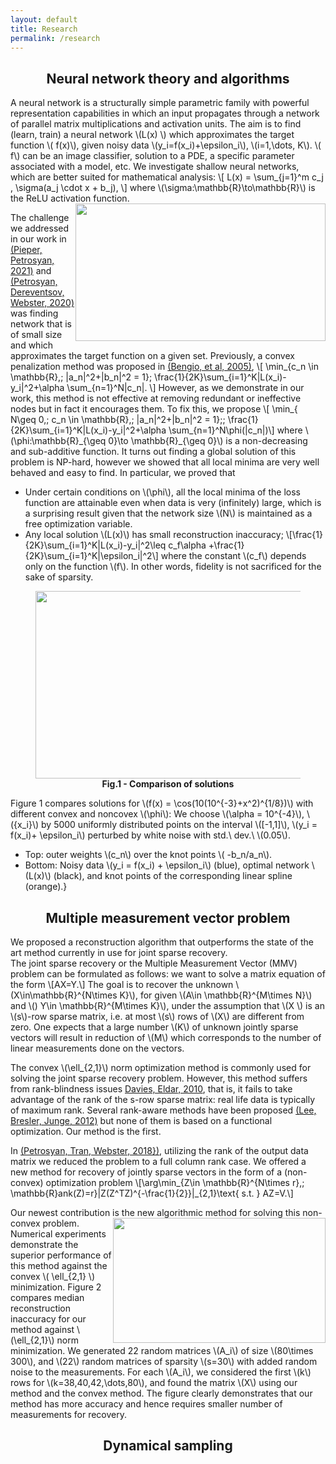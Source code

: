 ```yaml
---
layout: default
title: Research
permalink: /research
--- 
```


##  <center> Neural network theory and algorithms

A neural network is a structurally simple parametric family with powerful representation capabilities in which an input propagates through a network  of  parallel matrix multiplications and activation units.
The aim is to find (learn, train) a neural network  \\(L(x) \\) which approximates the target function \\( f(x)\\), given noisy data \\(y_i=f(x_i)+\epsilon_i\\), \\(i=1,\dots, K\\).  \\( f\\) can be  an image classifier, solution to a PDE, a specific parameter associated with a model, etc. 
We investigate shallow neural networks, which are better suited for mathematical analysis:
\\[    L(x) = \sum_{j=1}^m c_j \, \sigma(a_j \cdot x + b_j),
\\]
where   \\(\sigma:\mathbb{R}\to\mathbb{R}\\) is the ReLU activation function.
<img style="float: right;" width="400" height="220" src="{{site.baseurl}}/assets/nnpic.png">


The challenge we addressed in our work in [(Pieper, Petrosyan, 2021)](https://arxiv.org/abs/2004.11515) and [(Petrosyan, Dereventsov, Webster, 2020)](https://arxiv.org/abs/1910.02743)  was finding  network that is of small size and which approximates the target function on a given set. Previously, a convex penalization method was proposed in [(Bengio, et al, 2005)](https://proceedings.neurips.cc/paper/2005/file/0fc170ecbb8ff1afb2c6de48ea5343e7-Paper.pdf),
\\[
\min_{c_n \in \mathbb{R},\;  \|a_n\|^2+|b_n|^2 = 1}\;  \frac{1}{2K}\sum_{i=1}^K|L(x_i)-y_i|^2+\alpha  \sum_{n=1}^N|c_n|.
\\]
However, as we demonstrate in our work, this method is not effective at removing redundant or ineffective nodes but in fact it encourages them. To fix this, we propose
\\[ \min_{ N\geq 0,\; c_n \in \mathbb{R},\;  \|a_n\|^2+|b_n|^2 = 1}\;\;  \frac{1}{2K}\sum_{i=1}^K|L(x_i)-y_i|^2+\alpha \sum_{n=1}^N\phi(|c_n|)\\]
where \\(\phi:\mathbb{R}\_{\geq 0}\to \mathbb{R}\_{\geq 0}\\) is a non-decreasing and sub-additive function. It turns out finding a global solution of this problem is NP-hard, however we showed that all local minima are very well behaved and  easy to find.  In particular, we proved that 

* Under certain conditions on \\(\phi\\), all the local minima of the loss function are attainable even when data is very (infinitely) large, which is a surprising result given that the network size  \\(N\\) is maintained as a free optimization variable.
 * Any local solution \\(L(x)\\) has small reconstruction inaccuracy; 
   \\[\frac{1}{2K}\sum_{i=1}^K|L(x_i)-y_i|^2\leq c_f\alpha +\frac{1}{2K}\sum_{i=1}^K|\epsilon_i|^2\\]
    where the constant \\(c_f\\) depends only on the function \\(f\\). In other words, fidelity is not sacrificed for the sake of sparsity. 
 
 <center>
 	<figure>
<img   width="700" height="300" src="{{site.baseurl}}/assets/comparison.png">
<figcaption align = "center"><b>Fig.1 - Comparison of solutions</b></figcaption>
</figure>
</center>

Figure 1 compares solutions   for \\(f(x) = \cos(10(10^{-3}+x^2)^{1/8})\\)
  with different convex and noncovex \\(\phi\\): We choose \\(\alpha = 10^{-4}\\), \\({x_i}\\)
  by 5000 uniformly distributed points on the interval \\([-1,1]\\), \\(y_i = f(x_i)+
  \epsilon_i\\) perturbed by white
  noise with std.\ dev.\ \\(0.05\\).
  * Top: outer weights \\(c_n\\) over the knot points \\( -b_n/a_n\\).
  * Bottom: Noisy data \\(y_i = f(x_i) + \epsilon_i\\) (blue), optimal
  network \\(L(x)\\) (black), and knot points of the corresponding linear spline
  (orange).}
 
## <center> Multiple measurement vector problem


We proposed a reconstruction algorithm that outperforms the  state of the art
 method  currently in use for joint sparse recovery.  
The joint sparse recovery or the Multiple Measurement Vector (MMV) problem can be formulated as follows: we want to solve a matrix equation of the form
\\[AX=Y.\\]
The goal is to  recover the unknown \\(X\in\mathbb{R}^{N\times K}\\), for given \\(A\in \mathbb{R}^{M\times N}\\) and \\() Y\in \mathbb{R}^{M\times K}\\),   under the assumption  that  \\(X \\) is an \\(s\\)-row sparse matrix, i.e. at most \\(s\\) rows of \\(X\\) are different from zero. One expects that a large  number  \\(K\\) of unknown jointly sparse vectors  will result in reduction of \\(M\\) which corresponds to the number of linear measurements done on the vectors. 

The convex \\(\ell_{2,1}\\) norm optimization method is commonly used for solving the joint sparse recovery problem.
However, this method suffers from rank-blindness issues  [Davies, Eldar, 2010](https://arxiv.org/abs/1004.4529), that is, it fails to take advantage of the rank of the s-row sparse  matrix: real life data is typically of  maximum rank. Several rank-aware methods have been proposed [(Lee, Bresler, Junge, 2012)](https://arxiv.org/abs/1004.3071) but none of them is based on a functional optimization. Our method is the first. 

In  [(Petrosyan, Tran, Webster, 2018})](https://arxiv.org/abs/1811.08778), utilizing the rank of the output data matrix we reduced the problem to a full column rank case.  We offered a new  method for recovery of jointly sparse vectors in the form of  a (non-convex)  optimization problem 
\\[\arg\min\_{Z\in \mathbb{R}^{N\times r},\; \mathbb{R}ank(Z)=r}\|Z(Z^TZ)^{-\frac{1}{2}}\|\_{2,1}\text{  s.t.  } AZ=V.\\]


Our newest contribution is the new algorithmic method for solving this non-convex problem.
<img style="float: right;" width="340" height="200" src="{{site.baseurl}}/assets/comparisonmmv.png">
Numerical experiments demonstrate the superior performance of this method against the convex \\( \ell_{2,1} \\) minimization. Figure 2 compares median reconstruction inaccuracy for our method against \\(\ell_{2,1}\\) norm minimization. We generated 22 random  matrices \\(A_i\\) of size \\(80\times 300\\),  and \\(22\\) random matrices of sparsity \\(s=30\\) with added random noise to the measurements. For each \\(A_i\\), we considered the first \\(k\\) rows for \\(k=38,40,42,\dots,80\\), and found the matrix \\(X\\) using our method and the convex method. The figure clearly demonstrates that our method has more accuracy and hence requires smaller number of measurements for recovery. 


## <center> Dynamical sampling
		



